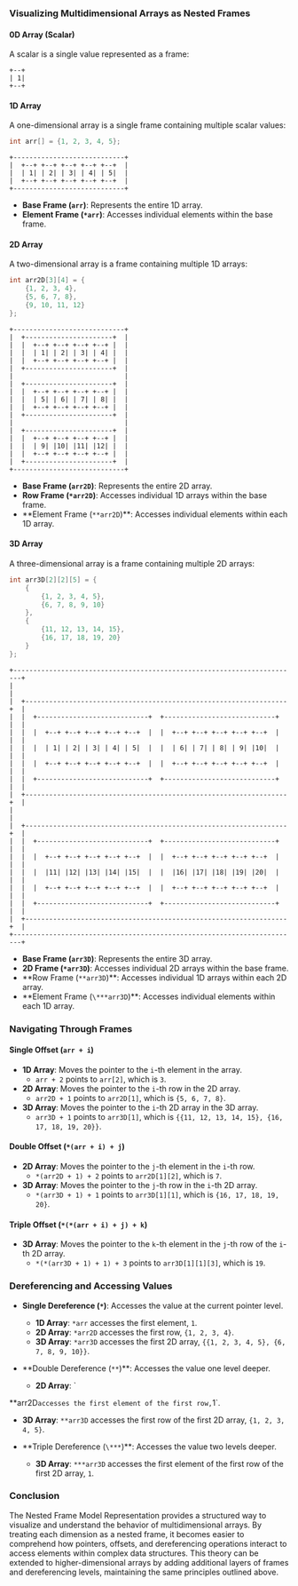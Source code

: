 ### Visualizing Multidimensional Arrays as Nested Frames

#### **0D Array (Scalar)**

A scalar is a single value represented as a frame:

```
+--+
| 1|
+--+
```

#### **1D Array**

A one-dimensional array is a single frame containing multiple scalar values:

```cpp
int arr[] = {1, 2, 3, 4, 5};
```

```
+----------------------------+
|  +--+ +--+ +--+ +--+ +--+  |
|  | 1| | 2| | 3| | 4| | 5|  |
|  +--+ +--+ +--+ +--+ +--+  |
+----------------------------+
```

- **Base Frame (`arr`)**: Represents the entire 1D array.
- **Element Frame (`*arr`)**: Accesses individual elements within the base frame.

#### **2D Array**

A two-dimensional array is a frame containing multiple 1D arrays:

```cpp
int arr2D[3][4] = {
    {1, 2, 3, 4},
    {5, 6, 7, 8},
    {9, 10, 11, 12}
};
```

```
+----------------------------+
|  +----------------------+  |
|  |  +--+ +--+ +--+ +--+ |  |
|  |  | 1| | 2| | 3| | 4| |  |
|  |  +--+ +--+ +--+ +--+ |  |
|  +----------------------+  |
|                            |
|  +----------------------+  |
|  |  +--+ +--+ +--+ +--+ |  |
|  |  | 5| | 6| | 7| | 8| |  |
|  |  +--+ +--+ +--+ +--+ |  |
|  +----------------------+  |
|                            |
|  +----------------------+  |
|  |  +--+ +--+ +--+ +--+ |  |
|  |  | 9| |10| |11| |12| |  |
|  |  +--+ +--+ +--+ +--+ |  |
|  +----------------------+  |
+----------------------------+
```

- **Base Frame (`arr2D`)**: Represents the entire 2D array.
- **Row Frame (`*arr2D`)**: Accesses individual 1D arrays within the base frame.
- **Element Frame (`**arr2D`)\*\*: Accesses individual elements within each 1D array.

#### **3D Array**

A three-dimensional array is a frame containing multiple 2D arrays:

```cpp
int arr3D[2][2][5] = {
    {
        {1, 2, 3, 4, 5},
        {6, 7, 8, 9, 10}
    },
    {
        {11, 12, 13, 14, 15},
        {16, 17, 18, 19, 20}
    }
};
```

```
+------------------------------------------------------------------------+
|                                                                        |
|  +------------------------------------------------------------------+  |
|  |  +----------------------------+  +----------------------------+  |  |
|  |  |  +--+ +--+ +--+ +--+ +--+  |  |  +--+ +--+ +--+ +--+ +--+  |  |  |
|  |  |  | 1| | 2| | 3| | 4| | 5|  |  |  | 6| | 7| | 8| | 9| |10|  |  |  |
|  |  |  +--+ +--+ +--+ +--+ +--+  |  |  +--+ +--+ +--+ +--+ +--+  |  |  |
|  |  +----------------------------+  +----------------------------+  |  |
|  +------------------------------------------------------------------+  |
|                                                                        |
|  +------------------------------------------------------------------+  |
|  |  +----------------------------+  +----------------------------+  |  |
|  |  |  +--+ +--+ +--+ +--+ +--+  |  |  +--+ +--+ +--+ +--+ +--+  |  |  |
|  |  |  |11| |12| |13| |14| |15|  |  |  |16| |17| |18| |19| |20|  |  |  |
|  |  |  +--+ +--+ +--+ +--+ +--+  |  |  +--+ +--+ +--+ +--+ +--+  |  |  |
|  |  +----------------------------+  +----------------------------+  |  |
|  +------------------------------------------------------------------+  |
+------------------------------------------------------------------------+
```

- **Base Frame (`arr3D`)**: Represents the entire 3D array.
- **2D Frame (`*arr3D`)**: Accesses individual 2D arrays within the base frame.
- **Row Frame (`**arr3D`)\*\*: Accesses individual 1D arrays within each 2D array.
- **Element Frame (`\***arr3D`)\*\*: Accesses individual elements within each 1D array.

### Navigating Through Frames

#### **Single Offset (`arr + i`)**

- **1D Array**: Moves the pointer to the `i`-th element in the array.
  - `arr + 2` points to `arr[2]`, which is `3`.
- **2D Array**: Moves the pointer to the `i`-th row in the 2D array.
  - `arr2D + 1` points to `arr2D[1]`, which is `{5, 6, 7, 8}`.
- **3D Array**: Moves the pointer to the `i`-th 2D array in the 3D array.
  - `arr3D + 1` points to `arr3D[1]`, which is `{{11, 12, 13, 14, 15}, {16, 17, 18, 19, 20}}`.

#### **Double Offset (`*(arr + i) + j`)**

- **2D Array**: Moves the pointer to the `j`-th element in the `i`-th row.
  - `*(arr2D + 1) + 2` points to `arr2D[1][2]`, which is `7`.
- **3D Array**: Moves the pointer to the `j`-th row in the `i`-th 2D array.
  - `*(arr3D + 1) + 1` points to `arr3D[1][1]`, which is `{16, 17, 18, 19, 20}`.

#### **Triple Offset (`*(*(arr + i) + j) + k`)**

- **3D Array**: Moves the pointer to the `k`-th element in the `j`-th row of the `i`-th 2D array.
  - `*(*(arr3D + 1) + 1) + 3` points to `arr3D[1][1][3]`, which is `19`.

### Dereferencing and Accessing Values

- **Single Dereference (`*`)**: Accesses the value at the current pointer level.

  - **1D Array**: `*arr` accesses the first element, `1`.
  - **2D Array**: `*arr2D` accesses the first row, `{1, 2, 3, 4}`.
  - **3D Array**: `*arr3D` accesses the first 2D array, `{{1, 2, 3, 4, 5}, {6, 7, 8, 9, 10}}`.

- **Double Dereference (`**`)\*\*: Accesses the value one level deeper.
  - **2D Array**: `

\*\*arr2D`accesses the first element of the first row,`1`.

- **3D Array**: `**arr3D` accesses the first row of the first 2D array, `{1, 2, 3, 4, 5}`.

- **Triple Dereference (`\***`)\*\*: Accesses the value two levels deeper.
  - **3D Array**: `***arr3D` accesses the first element of the first row of the first 2D array, `1`.

### Conclusion

The Nested Frame Model Representation provides a structured way to visualize and understand the behavior of multidimensional arrays. By treating each dimension as a nested frame, it becomes easier to comprehend how pointers, offsets, and dereferencing operations interact to access elements within complex data structures. This theory can be extended to higher-dimensional arrays by adding additional layers of frames and dereferencing levels, maintaining the same principles outlined above.
